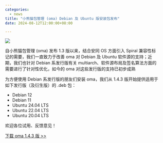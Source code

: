 ```yaml
---
categories:
  - news
title: "小熊猫包管理 (oma) Debian 及 Ubuntu 版安装包发布"
date: 2024-08-12T12:00:00+08:00

---
```

![](/assets/oma/oma-slim.png)


自小熊猫包管理 (oma) 发布 1.3 版以来，结合安同 OS 方面引入 Spiral 兼容性标记的需要，我们一直致力于改善 oma 对 Debian 及 Ubuntu 软件源的支持；近期，我们也针对 Debian 系发行版有关 multiarch、软件源布局及签名算法方面的需要进行了针对性优化，如今的 oma 对这些发行版的支持已初步成熟

为方便使用 Debian 系发行版的朋友们安装 oma，我们从 1.4.3 版开始提供适用于如下发行版（及衍生版）的 .deb 包：

- Debian 12
- Debian 11
- Ubuntu 24.04 LTS
- Ubuntu 22.04 LTS
- Ubuntu 20.04 LTS

欢迎各位试用、反馈意见！

[下载 oma 1.4.3 版 >> ](https://github.com/AOSC-Dev/oma/releases/tag/v1.4.3-with-deb-ci)
